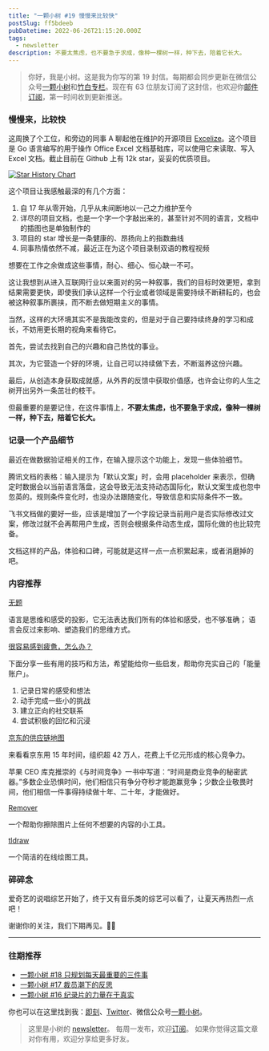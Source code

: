 ```yaml
---
title: "一颗小树 #19 慢慢来比较快"
postSlug: ff5bdeeb
pubDatetime: 2022-06-26T21:15:20.000Z
tags:
  - newsletter
description: 不要太焦虑，也不要急于求成，像种一棵树一样，种下去，陪着它长大。
---
```


> 你好，我是小树。这是我为你写的第 19 封信。每期都会同步更新在微信公众号[一颗小树](https://weixin.sogou.com/weixin?query=a_warm_tree)和[竹白专栏](https://xiaoshu.zhubai.love)。现在有 63 位朋友订阅了这封信，也欢迎你[邮件订阅](https://xiaoshu.zhubai.love)，第一时间收到更新推送。

### 慢慢来，比较快

这周换了个工位，和旁边的同事 A 聊起他在维护的开源项目 [Excelize](https://github.com/qax-os/excelize)。这个项目是 Go 语言编写的用于操作 Office Excel 文档基础库，可以使用它来读取、写入 Excel 文档。截止目前在 Github 上有 12k star，妥妥的优质项目。

[![Star History Chart](https://api.star-history.com/svg?repos=qax-os/excelize&type=Date)](https://star-history.com/#qax-os/excelize&Date)

这个项目让我感触最深的有几个方面：

1. 自 17 年从零开始，几乎从未间断地以一己之力维护至今
2. 详尽的项目文档，也是一个字一个字敲出来的，甚至针对不同的语言，文档中的插图也是单独制作的
3. 项目的 star 增长是一条健康的、昂扬向上的指数曲线
4. 同事热情依然不减，最近正在为这个项目录制双语的教程视频

想要在工作之余做成这些事情，耐心、细心、恒心缺一不可。

这让我想到从进入互联网行业以来面对的另一种叙事，我们的目标时效更短，拿到结果需要更快，即使我们承认这样一个行业或者领域是需要持续不断耕耘的，也会被这种叙事所裹挟，而不断去做短期主义的事情。

当然，这样的大环境其实不是我能改变的，但是对于自己要持续终身的学习和成长，不妨用更长期的视角来看待它。

首先，尝试去找到自己的兴趣和自己热忱的事业。

其次，为它营造一个好的环境，让自己可以持续做下去，不断滋养这份兴趣。

最后，从创造本身获取成就感，从外界的反馈中获取价值感，也许会让你的人生之树开出另外一条茁壮的枝干。

但最重要的是要记住，在这件事情上，**不要太焦虑，也不要急于求成，像种一棵树一样，种下去，陪着它长大。**

### 记录一个产品细节

最近在做数据验证相关的工作，在输入提示这个功能上，发现一些体验细节。

腾讯文档的表格：输入提示为「默认文案」时，会用 placeholder 来表示，但确定时数据会以当前语言落盘，这会导致无法支持动态国际化，默认文案生成也忽中忽英的。规则条件变化时，也没办法跟随变化，导致信息和实际条件不一致。

飞书文档做的要好一些，应该是增加了一个字段记录当前用户是否实际修改过文案，修改过就不会再帮用户生成，否则会根据条件动态生成，国际化做的也比较完备。

文档这样的产品，体验和口碑，可能就是这样一点一点积累起来，或者消磨掉的吧。

### 内容推荐

[无题](https://mp.weixin.qq.com/s/Z2YJQHLdtF1utOkbWk4NLQ)

语言是思维和感受的投影，它无法表达我们所有的体验和感受，也不够准确；
语言会反过来影响、塑造我们的思维方式。

[很容易感到疲惫，怎么办？](https://mp.weixin.qq.com/s/POPhFXRBOsLxIsJzjTiwaA)

下面分享一些有用的技巧和方法，希望能给你一些启发，帮助你充实自己的「能量账户」。

1. 记录日常的感受和想法
2. 动手完成一些小的挑战
3. 建立正向的社交联系
4. 尝试积极的回忆和沉浸

[京东的供应链地图](https://mp.weixin.qq.com/s/ZLXKJ2SaqBTDNTHz27bCmA)

来看看京东用 15 年时间，组织超 42 万人，花费上千亿元形成的核心竞争力。

苹果 CEO 库克推崇的《与时间竞争》一书中写道：“时间是商业竞争的秘密武器。”多数企业恐惧时间，他们相信只有争分夺秒才能跑赢竞争；少数企业敬畏时间，他们相信一件事得持续做十年、二十年，才能做好。

[Remover](https://remover.zmo.ai/)

一个帮助你擦除图片上任何不想要的内容的小工具。

[tldraw](https://www.tldraw.com/)

一个简洁的在线绘图工具。

### 碎碎念

爱奇艺的说唱综艺开始了，终于又有音乐类的综艺可以看了，让夏天再热烈一点吧！

谢谢你的关注，我们下期再见。👋🏻

---

### 往期推荐

- [一颗小树 #18 只规划每天最重要的三件事](https://xiaoshu.zhubai.love/posts/2150489357008764928)
- [一颗小树 #17 裁员潮下的反思](https://xiaoshu.zhubai.love/posts/2147950874084626432)
- [一颗小树 #16 纪录片的力量在于真实](https://xiaoshu.zhubai.love/posts/2145411619529281536)

你也可以在这里找到我：[即刻](https://okjk.co/3Vsn5T)、[Twitter](https://twitter.com/yeshu_in_future)、微信公众号[一颗小树](https://weixin.sogou.com/weixin?query=a_warm_tree)。

> 这里是小树的 [newsletter](https://xiaoshu.zhubai.love)。 每周一发布，欢迎[订阅](https://xiaoshu.zhubai.love)。
> 如果你觉得这篇文章对你有用，欢迎分享给更多好友。
